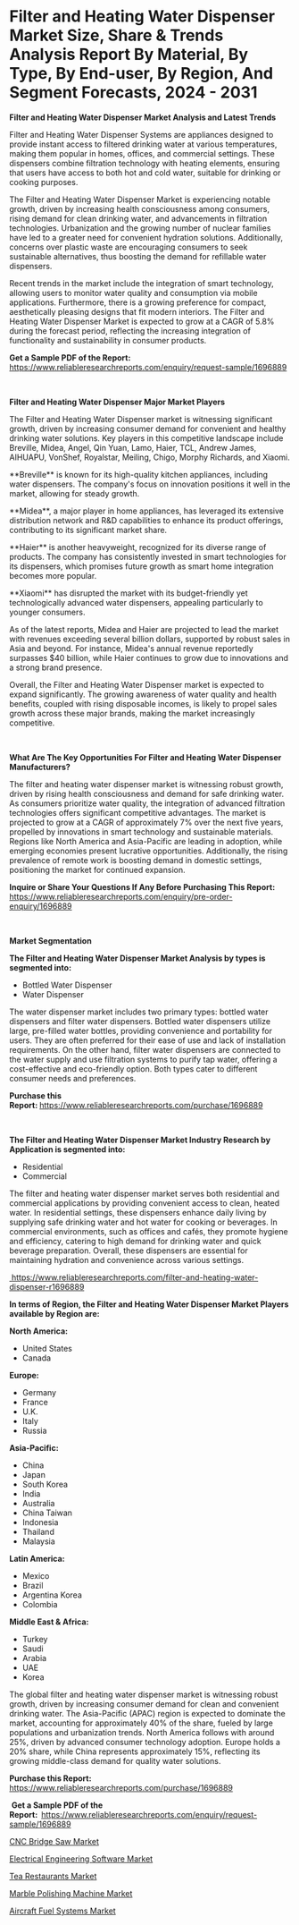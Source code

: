 <p><h1>Filter and Heating Water Dispenser Market Size, Share & Trends Analysis Report By Material, By Type, By End-user, By Region, And Segment Forecasts, 2024 - 2031</h1></p><p><strong>Filter and Heating Water Dispenser Market Analysis and Latest Trends</strong></p>
<p><p>Filter and Heating Water Dispenser Systems are appliances designed to provide instant access to filtered drinking water at various temperatures, making them popular in homes, offices, and commercial settings. These dispensers combine filtration technology with heating elements, ensuring that users have access to both hot and cold water, suitable for drinking or cooking purposes.</p><p>The Filter and Heating Water Dispenser Market is experiencing notable growth, driven by increasing health consciousness among consumers, rising demand for clean drinking water, and advancements in filtration technologies. Urbanization and the growing number of nuclear families have led to a greater need for convenient hydration solutions. Additionally, concerns over plastic waste are encouraging consumers to seek sustainable alternatives, thus boosting the demand for refillable water dispensers.</p><p>Recent trends in the market include the integration of smart technology, allowing users to monitor water quality and consumption via mobile applications. Furthermore, there is a growing preference for compact, aesthetically pleasing designs that fit modern interiors. The Filter and Heating Water Dispenser Market is expected to grow at a CAGR of 5.8% during the forecast period, reflecting the increasing integration of functionality and sustainability in consumer products.</p></p>
<p><strong>Get a Sample PDF of the Report:&nbsp;</strong> <a href="https://www.reliableresearchreports.com/enquiry/request-sample/1696889?utm_campaign=13&utm_medium=2&utm_source=Github&utm_content=ia&utm_term=20102024&utm_id=filter-and-heating-water-dispenser">https://www.reliableresearchreports.com/enquiry/request-sample/1696889</a></p>
<p>&nbsp;</p>
<p><strong>Filter and Heating Water Dispenser Major Market Players</strong></p>
<p><p>The Filter and Heating Water Dispenser market is witnessing significant growth, driven by increasing consumer demand for convenient and healthy drinking water solutions. Key players in this competitive landscape include Breville, Midea, Angel, Qin Yuan, Lamo, Haier, TCL, Andrew James, AIHUAPU, VonShef, Royalstar, Meiling, Chigo, Morphy Richards, and Xiaomi.</p><p>**Breville** is known for its high-quality kitchen appliances, including water dispensers. The company's focus on innovation positions it well in the market, allowing for steady growth. </p><p>**Midea**, a major player in home appliances, has leveraged its extensive distribution network and R&D capabilities to enhance its product offerings, contributing to its significant market share. </p><p>**Haier** is another heavyweight, recognized for its diverse range of products. The company has consistently invested in smart technologies for its dispensers, which promises future growth as smart home integration becomes more popular.</p><p>**Xiaomi** has disrupted the market with its budget-friendly yet technologically advanced water dispensers, appealing particularly to younger consumers. </p><p>As of the latest reports, Midea and Haier are projected to lead the market with revenues exceeding several billion dollars, supported by robust sales in Asia and beyond. For instance, Midea's annual revenue reportedly surpasses $40 billion, while Haier continues to grow due to innovations and a strong brand presence.</p><p>Overall, the Filter and Heating Water Dispenser market is expected to expand significantly. The growing awareness of water quality and health benefits, coupled with rising disposable incomes, is likely to propel sales growth across these major brands, making the market increasingly competitive.</p></p>
<p>&nbsp;</p>
<p><strong>What Are The Key Opportunities For Filter and Heating Water Dispenser Manufacturers?</strong></p>
<p><p>The filter and heating water dispenser market is witnessing robust growth, driven by rising health consciousness and demand for safe drinking water. As consumers prioritize water quality, the integration of advanced filtration technologies offers significant competitive advantages. The market is projected to grow at a CAGR of approximately 7% over the next five years, propelled by innovations in smart technology and sustainable materials. Regions like North America and Asia-Pacific are leading in adoption, while emerging economies present lucrative opportunities. Additionally, the rising prevalence of remote work is boosting demand in domestic settings, positioning the market for continued expansion.</p></p>
<p><strong>Inquire or Share Your Questions If Any Before Purchasing This Report:</strong> <a href="https://www.reliableresearchreports.com/enquiry/pre-order-enquiry/1696889?utm_campaign=13&utm_medium=2&utm_source=Github&utm_content=ia&utm_term=20102024&utm_id=filter-and-heating-water-dispenser">https://www.reliableresearchreports.com/enquiry/pre-order-enquiry/1696889</a></p>
<p>&nbsp;</p>
<p><strong>Market Segmentation</strong></p>
<p><strong>The Filter and Heating Water Dispenser Market Analysis by types is segmented into:</strong></p>
<p><ul><li>Bottled Water Dispenser</li><li>Water Dispenser</li></ul></p>
<p><p>The water dispenser market includes two primary types: bottled water dispensers and filter water dispensers. Bottled water dispensers utilize large, pre-filled water bottles, providing convenience and portability for users. They are often preferred for their ease of use and lack of installation requirements. On the other hand, filter water dispensers are connected to the water supply and use filtration systems to purify tap water, offering a cost-effective and eco-friendly option. Both types cater to different consumer needs and preferences.</p></p>
<p><strong>Purchase this Report:&nbsp;</strong><a href="https://www.reliableresearchreports.com/purchase/1696889?utm_campaign=13&utm_medium=2&utm_source=Github&utm_content=ia&utm_term=20102024&utm_id=filter-and-heating-water-dispenser">https://www.reliableresearchreports.com/purchase/1696889</a></p>
<p>&nbsp;</p>
<p><strong>The Filter and Heating Water Dispenser Market Industry Research by Application is segmented into:</strong></p>
<p><ul><li>Residential</li><li>Commercial</li></ul></p>
<p><p>The filter and heating water dispenser market serves both residential and commercial applications by providing convenient access to clean, heated water. In residential settings, these dispensers enhance daily living by supplying safe drinking water and hot water for cooking or beverages. In commercial environments, such as offices and cafés, they promote hygiene and efficiency, catering to high demand for drinking water and quick beverage preparation. Overall, these dispensers are essential for maintaining hydration and convenience across various settings.</p></p>
<p><a href="https://www.reliableresearchreports.com/filter-and-heating-water-dispenser-r1696889?utm_campaign=13&utm_medium=2&utm_source=Github&utm_content=ia&utm_term=20102024&utm_id=filter-and-heating-water-dispenser">&nbsp;https://www.reliableresearchreports.com/filter-and-heating-water-dispenser-r1696889</a></p>
<p><strong>In terms of Region, the Filter and Heating Water Dispenser Market Players available by Region are:</strong></p>
<p>
    <p> <strong> North America: </strong>
        <ul>
            <li>United States</li>
            <li>Canada</li>
        </ul>
        </p> 
    <p> <strong> Europe: </strong>
        <ul>
            <li>Germany</li>
            <li>France</li>
            <li>U.K.</li>
            <li>Italy</li>
            <li>Russia</li>
        </ul>
        </p> 
    <p> <strong> Asia-Pacific: </strong>
        <ul>
            <li>China</li>
            <li>Japan</li>
            <li>South Korea</li>
            <li>India</li>
            <li>Australia</li>
            <li>China Taiwan</li>
            <li>Indonesia</li>
            <li>Thailand</li>
            <li>Malaysia</li>
        </ul>
        </p> 
    <p> <strong> Latin America: </strong>
        <ul>
            <li>Mexico</li>
            <li>Brazil</li>
            <li>Argentina Korea</li>
            <li>Colombia</li>
        </ul>
        </p> 
    <p> <strong> Middle East & Africa: </strong>
        <ul>
            <li>Turkey</li>
            <li>Saudi</li>
            <li>Arabia</li>
            <li>UAE</li>
            <li>Korea</li>
        </ul>
    </p>
    </p>
<p><p>The global filter and heating water dispenser market is witnessing robust growth, driven by increasing consumer demand for clean and convenient drinking water. The Asia-Pacific (APAC) region is expected to dominate the market, accounting for approximately 40% of the share, fueled by large populations and urbanization trends. North America follows with around 25%, driven by advanced consumer technology adoption. Europe holds a 20% share, while China represents approximately 15%, reflecting its growing middle-class demand for quality water solutions.</p></p>
<p><strong>Purchase this Report: </strong><a href="https://www.reliableresearchreports.com/purchase/1696889?utm_campaign=13&utm_medium=2&utm_source=Github&utm_content=ia&utm_term=20102024&utm_id=filter-and-heating-water-dispenser">https://www.reliableresearchreports.com/purchase/1696889</a></p>
<p>&nbsp;<strong>Get a Sample PDF of the Report:&nbsp;&nbsp;</strong><a href="https://www.reliableresearchreports.com/enquiry/request-sample/1696889?utm_campaign=13&utm_medium=2&utm_source=Github&utm_content=ia&utm_term=20102024&utm_id=filter-and-heating-water-dispenser">https://www.reliableresearchreports.com/enquiry/request-sample/1696889</a></p>
<p><strong></strong></p>
<p><p><a href="https://github.com/maniehilp9ib/Market-Research-Report-List-1/blob/main/cnc-bridge-saw-market.md?utm_campaign=13&utm_medium=2&utm_source=Github&utm_content=ia&utm_term=20102024&utm_id=filter-and-heating-water-dispenser">CNC Bridge Saw Market</a></p><p><a href="https://www.linkedin.com/pulse/electrical-engineering-software-momentum-charting-131-x1nuc?utm_campaign=13&utm_medium=2&utm_source=Github&utm_content=ia&utm_term=20102024&utm_id=filter-and-heating-water-dispenser">Electrical Engineering Software Market</a></p><p><a href="https://www.linkedin.com/pulse/tea-restaurants-market-forecasts-trends-impact-analysis-2024-nv7pf?utm_campaign=13&utm_medium=2&utm_source=Github&utm_content=ia&utm_term=20102024&utm_id=filter-and-heating-water-dispenser">Tea Restaurants Market</a></p><p><a href="https://github.com/roydonhol47/Market-Research-Report-List-1/blob/main/marble-polishing-machine-market.md?utm_campaign=13&utm_medium=2&utm_source=Github&utm_content=ia&utm_term=20102024&utm_id=filter-and-heating-water-dispenser">Marble Polishing Machine Market</a></p><p><a href="https://issuu.com/reportprime-2/docs/aircraft-fuel-systems-market-size-2_1c835527f9cbe3?utm_campaign=13&utm_medium=2&utm_source=Github&utm_content=ia&utm_term=20102024&utm_id=filter-and-heating-water-dispenser">Aircraft Fuel Systems Market</a></p></p>